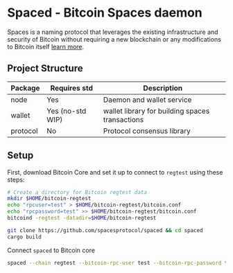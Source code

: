 # Spaced - Bitcoin Spaces daemon

Spaces is a naming protocol that leverages the existing infrastructure and security of Bitcoin without requiring a new blockchain or any modifications to Bitcoin itself [learn more](https://spacesprotocol.org).

## Project Structure

| Package  | Requires std     | Description                                    |
|----------|------------------|------------------------------------------------|
| node     | Yes              | Daemon and wallet service                      |
| wallet   | Yes (no-std WIP) | wallet library for building spaces transactions|
| protocol | No               | Protocol consensus library                     |

## Setup

First, download Bitcoin Core and set it up to connect to `regtest`
using these steps:

```bash
# Create a directory for Bitcoin regtest data
mkdir $HOME/bitcoin-regtest
echo "rpcuser=test" > $HOME/bitcoin-regtest/bitcoin.conf
echo "rpcpassword=test" >> $HOME/bitcoin-regtest/bitcoin.conf
bitcoind -regtest -datadir=$HOME/bitcoin-regtest
```

```bash
git clone https://github.com/spacesprotocol/spaced && cd spaced
cargo build
```

Connect `spaced` to Bitcoin core

```bash
spaced --chain regtest --bitcoin-rpc-user test --bitcoin-rpc-password test
```
